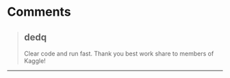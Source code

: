 # Comments 

> ## dedq
> 
> Clear code and run fast. Thank you best work share to members of Kaggle!
> 
> 
> 


---

